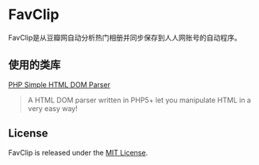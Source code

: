 FavClip
=============

FavClip是从豆瓣网自动分析热门相册并同步保存到人人网账号的自动程序。

使用的类库
-------------
[PHP Simple HTML DOM Parser](http://simplehtmldom.sourceforge.net/)   
>A HTML DOM parser written in PHP5+ let you manipulate HTML in a very easy way!

License
-------------
FavClip is released under the [MIT License](http://www.opensource.org/licenses/MIT).